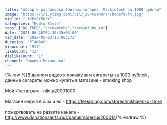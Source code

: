```yaml
---
title: "обзор и распаковка Элитных сигарет  Mackintosh за 1000 рублей"
image: "https:\/\/i.ytimg.com\/vi\/_1VPvSYMUrY\/hqdefault.jpg"
vid_id: "_1VPvSYMUrY"
categories: "Howto-Style"
tags: ["DOLTRED","screamtube","screamtube.ru"]
date: "2021-06-26T04:30:35+03:00"
vid_date: "2020-05-03T13:00:17Z"
duration: "PT4M34S"
viewcount: "917"
likeCount: "13"
dislikeCount: "1"
channel: "Никита Михаленко"
---
```

{% raw %}В данном видео я покажу вам сигареты за 1000 рублей , данные сигареты можно купить в магазине - smoking shop<br /><br />Мой Инстаграм - nikita20001000 <br /><br />Магазин мерча в сша и ес - <a rel="nofollow" target="blank" href="https://teespring.com/stores/mikhalenko-store">https://teespring.com/stores/mikhalenko-store</a><br /><br />пожертвовать на развите канала - <a rel="nofollow" target="blank" href="http://www.donationalerts.ru/r/gameinsiderrus200014">http://www.donationalerts.ru/r/gameinsiderrus200014</a>{% endraw %}
